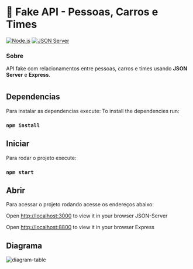 # 🚀 Fake API - Pessoas, Carros e Times

[![Node.js](https://img.shields.io/badge/Node.js-18+-green.svg)](https://nodejs.org/)
[![JSON Server](https://img.shields.io/badge/JSON_Server-0.17+-blue.svg)](https://github.com/typicode/json-server)

### Sobre 

API fake com relacionamentos entre pessoas, carros e times usando **JSON Server** e **Express**.

#

## Dependencias 

Para instalar as dependencias execute:
To install the dependencies run:
### `npm install`

## Iniciar 

Para rodar o projeto execute:
### `npm start`

## Abrir 
Para acessar o projeto rodando acesse os endereços abaixo:

Open [http://localhost:3000](http://localhost:3000) to view it in your browser JSON-Server

Open [http://localhost:8800](http://localhost:8800) to view it in your browser Express

## Diagrama
![diagram-table](https://github.com/user-attachments/assets/ae9fd605-6fc5-4cfa-b4fd-c8f91fd33cf1)
